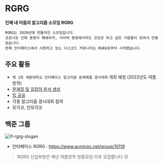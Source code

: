 # RGRG

**인페 내 어둠의 알고리즘 소모임 RGRG**

 ```
RGRG는 2020년에 만들어진 소모임입니다.
코로나로 인해 동방이 폐쇄되자, 사이버 동방에서라도 코딩은 하고 싶은 사람들이 모여서 만들었습니다.
현재 인터페이스에서 사용하고 있는 디스코드 커뮤니티는 RGRG로부터 시작됐습니다.
 ```

## 주요 활동
- `제 1회 세종대학교 인터페이스 알고리즘 문제해결 경시대회` 개최 예정 (2022년도 여름방학)
- [문제집 및 길잡이 문서 생성](./workbook/README.md)
- [팁 공유](./tips/recommend.md)
- 각종 알고리즘 경시대회 참여
- 모각코, 안모각코

## 백준 그룹
![if-rgrg-slogan](https://user-images.githubusercontent.com/41139770/178947337-15edc52b-fd3d-45f2-b037-2f0220464f92.jpg)

- 인터페이스 RGRG : https://www.acmicpc.net/group/10119

> RGRG 신입부원은 매년 여름방학 방중모임 이후 모집합니다 😊

